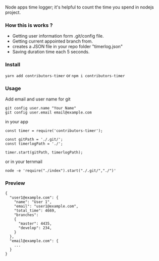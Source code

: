 Node apps time logger; it's helpful to count the time you spend in nodejs project.

### How this is works ?
- Getting user information form .git/config file.
- Getting current appointed branch from.
- creates a JSON file in your repo folder "timerlog.json"
- Saving duration time each 5 seconds.

### Install
`yarn add contributors-timer`
or
`npm i contributors-timer`

### Usage
Add email and user name for git

    git config user.name "Your Name"
    git config user.email email@example.com

in your app

    const timer = require('contributors-timer');
    
    const gitPath = './.git/';
    const timerlogPath = './';
    
    timer.start(gitPath, timerlogPath);
    
or in your ternmail
    
    node -e 'require("./index").start("./.git/","./")'

### Preview
    {
      "user1@example.com": {
        "name": "User 1",
        "email": "user1@example.com",
        "total_time": 4669,
        "branches":
        {
          "master": 4435,
          "develop": 234,
        }
      },
      "email@example.com": {
        ...
      }
    }
